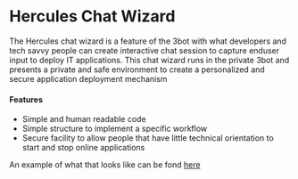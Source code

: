 # Hercules Chat Wizard
The Hercules chat wizard is a feature of the 3bot with what developers and tech savvy people can create interactive chat session to capture enduser input to deploy IT applications.  This chat wizard runs in the private 3bot and presents a private and safe environment to create a personalized and secure application deployment mechanism

<!-- create specific title image -->
<!-- ![](./img/bh1.png) -->

#### Features

- Simple and human readable code
- Simple structure to implement a specific workflow
- Secure facility to allow people that have little technical orientation to start and stop online applications

An example of what that looks like can be fond [here](sdk:solution_network)

